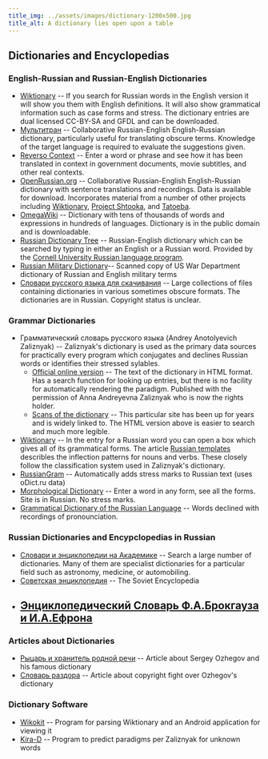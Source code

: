 ```yaml
---
title_img: ../assets/images/dictionary-1200x500.jpg
title_alt: A dictionary lies open upon a table
---
```

## Dictionaries and Encyclopedias

### English-Russian and Russian-English Dictionaries
* [Wiktionary](https://www.wiktionary.org/) --
	If you search for Russian words in the English version it will show
	you them with English definitions. It will also show grammatical
	information such as case forms and stress. The dictionary entries
	are dual licensed CC-BY-SA and GFDL and can be downloaded.
* [Мультитран](https://www.multitran.ru/) --
	Collaborative Russian-English English-Russian dictionary, particularly
	useful for translating obscure terms. Knowledge of the target language is required to evaluate the suggestions given.
* [Reverso Context](http://context.reverso.net/translation/) --
	Enter a word or phrase and see how it has been translated in context in government
	documents, movie subtitles, and other real contexts.
* [OpenRussian.org](https://en.openrussian.org/) --
	Collaborative Russian-English English-Russian dictionary with
	sentence translations and recordings. Data is available for download.
	Incorporates material from a number of other projects including
	[Wiktionary](https://www.wiktionary.org/),
	[Project Shtooka](http://shtooka.net/overview.php?lang=rus),
	and [Tatoeba](https://tatoeba.org/eng/).
* [OmegaWiki](http://www.omegawiki.org) --
	Dictionary with tens of thousands of words and expressions in
	hundreds of languages. Dictionary is in the public domain and
	is downloadable.
* [Russian Dictionary Tree](http://russian.dmll.cornell.edu/rdt/) --
	Russian-English dictionary which can be searched by typing in either
	an English or a Russian word. Provided by the [Cornell University
	Russian language program](http://russian.dmll.cornell.edu/).
* [Russian Military Dictionary](https://babel.hathitrust.org/cgi/pt?id=uc1.b4237381;view=1up;seq=7)--
	Scanned copy of US War Department dictionary of Russian and English
	military terms
* [Cловари русского языка для скачивания](http://speakrus.ru/dict/) --
	Large collections of files containing dictionaries in various
	sometimes obscure formats. The dictionaries are in Russian.
	Copyright status is unclear.

### Grammar Dictionaries
* Грамматический словарь русского языка (Andrey Anotolyevich Zaliznyak) --
  Zaliznyak's dictionary is used as the primary data sources for practically
  every program which conjugates and declines Russian words or identifies
  their stressed sylables.
  - [Official online version](http://gramdict.ru/) -- The text of the
    dictionary in HTML format. Has a search function for looking up entries,
	but there is no facility for automatically rendering the paradigm.
    Published with the permission of Anna Andreyevna Zaliznyak who is now
    the rights holder.
  - [Scans of the dictionary](http://zaliznyak-dict.narod.ru/) --
    This particular site has been up for years and is widely linked to.
    The HTML version above is easier to search and much more legible.
* [Wiktionary](https://www.wiktionary.org/) --
	In the entry for a Russian word you can open a box which
	gives all of its grammatical forms. The article
	[Russian templates](https://en.wiktionary.org/wiki/Wiktionary:Russian_templates)
	describles the inflection patterns for nouns and verbs. These closely follow
    the classification system used in Zaliznyak's dictionary.
* [RussianGram](http://russiangram.com) --
	Automatically adds stress marks to Russian text (uses oDict.ru data)
* [Morphological Dictionary](http://www.morfologija.ru/) --
	Enter a word in any form, see all the forms. Site is in Russian.
	No stress marks.
* [Grammatical Dictionary of the Russian Language](http://seelrc-iis.trinity.duke.edu/russdict/) --
	Words declined with recordings of pronounciation.

### Russian Dictionaries and Encypclopedias in Russian
* [Словари и энциклопедии на Академике](https://dic.academic.ru/) --
	Search a large number of dictionaries. Many of them are specialist
	dictionaries for a particular field such as astronomy, medicine,
	or automobiling.
* [Советская энциклопедия](http://publ.lib.ru/ARCHIVES/S/Sovetskaya_Enciklopediya/_Sovetskaya_Enciklopediya.html) --
	The Soviet Encyclopedia
* [Энциклопедический Словарь Ф.А.Брокгауза и И.А.Ефрона](http://www.vehi.net/brokgauz/)
	--

### Articles about Dictionaries
* [Рыцарь и хранитель родной речи](http://speakrus.ru/articles/ojegov.htm) --
	Article about Sergey Ozhegov and his famous dictionary
* [Словарь раздора](http://delonomer.ru/detective.htm?article=173) --
	Article about copyright fight over Ozhegov's dictionary

### Dictionary Software
* [Wikokit](https://github.com/componavt/wikokit) --
	Program for parsing Wiktionary and an Android application for viewing it
* [Kira-D](https://github.com/Kira-D/Zaliznyak-s-grammatical-dictionary) --
	Program to predict paradigms per Zaliznyak for unknown words

